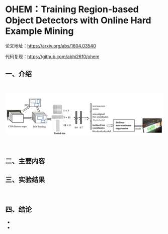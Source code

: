 

# **OHEM：Training Region-based Object Detectors with Online Hard Example Mining**

论文地址：<https://arxiv.org/abs/1604.03540>

代码复现：<https://github.com/abhi2610/ohem>



## 一、介绍

&emsp;&emsp;

![这里随便写文字](https://github.com/clw5180/CV_Paper/blob/master/res/R2CNN/1.png)

&emsp;&emsp;



## 二、主要内容





## 三、实验结果

&emsp;&emsp;



## 四、结论

* 
* 
